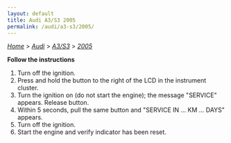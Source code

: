 ```yaml
---
layout: default
title: Audi A3/S3 2005
permalink: /audi/a3-s3/2005/
---
```

[*Home*](/) > [*Audi*](/audi/) > [*A3/S3*](/audi/a3-s3/) > [*2005*](/audi/a3-s3/2005/)

**Follow the instructions**

1. Turn off the ignition.
2. Press and hold the button to the right of the LCD in the instrument cluster.
3. Turn the ignition on (do not start the engine); the message "SERVICE" appears. Release button.
4. Within 5 seconds, pull the same button and "SERVICE IN … KM … DAYS" appears.
5. Turn off the ignition.
6. Start the engine and verify indicator has been reset.